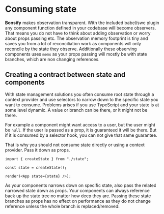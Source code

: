 # Consuming state

**Bonsify** makes observation transparent. With the included babel/swc plugin any component function defined in your codebase will become observers. That means you do not have to think about adding observation or worry about props passing etc. The observation memory footprint is tiny and saves you from a lot of reconciliation work as components will only reconcile by the state they observe. Additionally these observing components uses `memo` as your props passing will mostly be with state branches, which are non changing references.

## Creating a contract between state and components

With state management solutions you often consume root state through a context provider and use selectors to narrow down to the specific state you want to consume. Problems arises if you use TypeScript and your state is at some level dynamic. A value or branch can be there, or it might not be there.

For example a component might want access to a user, but the user might be `null`. If the user is passed as a prop, it is guaranteed it will be there. But if it is consumed by a selector hook, you can not give that same guarantee.

That is why you should not consume state directly or using a context provider. Pass it down as props.

```tsx
import { createState } from "./state";

const state = createState();

render(<App state={state} />);
```

As your components narrows down on specific state, also pass the related narrowed state down as props. Your components can always reference back up the state tree no matter how deep they are. Passing these state branches as props has no effect on performance as they do not change reference unless the whole branch is replaced/removed.
